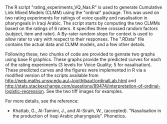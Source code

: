 The R script "rating_experiments_VQ_Nas.R" is used to generate Cumulative Link Mixed Models (CLMM) using the "ordinal" package. 
This was used on two rating experiments for ratings of voice quality and nasalisation in pharyngeals in Iraqi Arabic. 
The script starts by computing the two CLMMs based on the ratings of 6 raters. It specifies three crossed random factors (subject, item and
rater). A By-rater random slope for context is used to allow rater to vary with respect to their responses. 
The ".RData" file contains the actual data and CLMM models, and a few other details.

Following these, two chunks of code are provided to genrate two graphs using base R graphics. These graphs provide the predicted curves for each of the rating experiments (3 levels for Voice Quality; 5 for nasalisation). These predicted curves and the figures were implemented in R via a modified version of the scripts available from http://web.maths.unsw.edu.au/~loicthibaut/ordinalLab.html and http://stats.stackexchange.com/questions/89474/interpretation-of-ordinal-logistic-regression. 
See the two tiff images for examples.

For more details, see the reference:
* Khattab, G., Al-Tamimi, J., and Al-Siraih, W., (accepted). "Nasalisation in the production of Iraqi Arabic pharyngeals". Phonetica.
